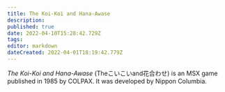 ```yaml
---
title: The Koi-Koi and Hana-Awase
description: 
published: true
date: 2022-04-10T15:28:42.729Z
tags: 
editor: markdown
dateCreated: 2022-04-01T18:19:42.779Z
---
```


_The Koi-Koi and Hana-Awase_ (<span lang='ja'>Theこいこいand花合わせ</span>) is an MSX game published in 1985 by COLPAX.
It was developed by Nippon Columbia.